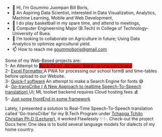 - 👋 Hi, I’m Goummo Juompan Bill Boris,
- 👀 An Aspiring Data Scientist, interested in Data Visualization, Analytics, Machine Learning, Mobile and Web Development,
- 🏀 I do play basketball in my spare time, and attend to meetings,
- 🌱 Computer Engineerning Major (B.Tech) in College of Technology-University of Buea.
- 💞️ I’m looking to collaborate on Agriculture in future; Using Data Analytics to optimize agricultural yield.
- 📫 How to reach me goummoboris@gmail.com 


Some of my Web-Based projects are:</br>
  1- An Attempt to <a style="background-color: red;" href="https://quick-f.000webhostapp.com/mlGame.html">Rock-Paper-Scissors Machine Learning Game</a></br>
  2- <a href="https://quick-f.000webhostapp.com/excelformatter.app">Excel Formatter</a>;A PWA for processing our school formB and time-tables before upload to our Website.</br>
  3- <a href="https://quick-f.000webhostapp.com/app.html">Quick-f software</a> An attempt to make a Search Engine for fonts 😅</br>
  4- <a href="https://quick-f.000webhostapp.com/gotranscribe.app">Go-transCribe ( A New Approach to realtime Speech-To-Speech translation) </a>UI; ML toolset backend requires Cloud hosting fees 💰</br>
  5- <a href="https://quick-f.000webhostapp.com/clock.html">Just some frontEnd in some framework</a>
  
  Lately, I presented a solution to Real-Time Speech-To-Speech translation called 'Go-transCribe' for my B.Tech Program under <a href="https://www.researchgate.net/profile/Christian-Tchapga-Tchito">Tchapga Tchito Christian Ph.D (Lecturer)</a>, it worked Flawlessly ✨✨. Check-out the project Docs here: 
  One idea is to build several language models for dialects of my home country.
  
  
